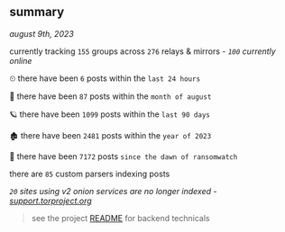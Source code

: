 
## summary
_august 9th, 2023_

currently tracking `155` groups across `276` relays & mirrors - _`100` currently online_

⏲ there have been `6` posts within the `last 24 hours`

🦈 there have been `87` posts within the `month of august`

🪐 there have been `1099` posts within the `last 90 days`

🏚 there have been `2481` posts within the `year of 2023`

🦕 there have been `7172` posts `since the dawn of ransomwatch`

there are `85` custom parsers indexing posts

_`20` sites using v2 onion services are no longer indexed - [support.torproject.org](https://support.torproject.org/onionservices/v2-deprecation/)_

> see the project [README](https://github.com/joshhighet/ransomwatch#ransomwatch--) for backend technicals
